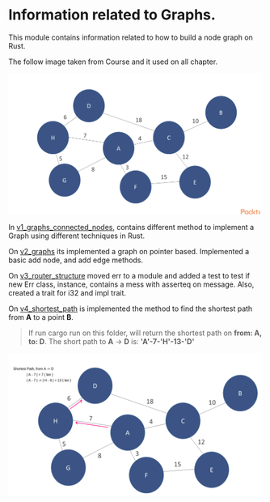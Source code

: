 # Information related to Graphs.


This module contains information related to how to build a node graph on Rust.

The follow image taken from Course and it used on all chapter.

![graph](https://github.com/crobatair/rust-algorithms-packt/blob/main/p4_connected_nodes/graph.png?raw=true)



In [v1_graphs_connected_nodes](../../main/p4_connected_nodes/v1_graphs_connected_nodes/src/main.rs), contains different method to implement a Graph using different techniques in Rust.


On [v2_graphs](../../main/p4_connected_nodes/v2_graphs/src/main.rs) its implemented a graph on pointer based.
Implemented a basic add node, and add edge methods.

On [v3_router_structure](../../main/p4_connected_nodes/v3_router_structure/src/main.rs) moved err to a module and added a test to test if new Err class, instance, contains a mess with asserteq on message.
Also,  created a trait for i32 and impl trait.

On [v4_shortest_path](../../main/p4_connected_nodes/v4_shortest_path/src/main.rs) is implemented the method to find the shortest path from __A__ to a point __B__.
> If run cargo run on this folder, will return the shortest path on __from: A, to: D__.
The short path to **A** -> **D** is: **'A'-7-'H'-13-'D'**

![shortest_path_a_to_d](https://github.com/crobatair/rust-algorithms-packt/blob/main/p4_connected_nodes/shortest_path_a_to_d.png?raw=true)

